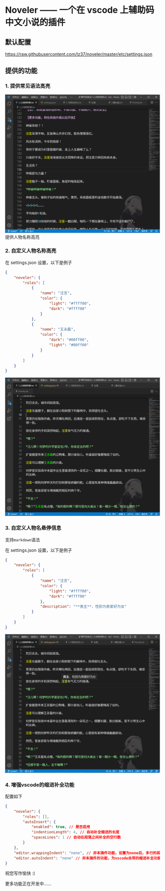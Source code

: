 # Noveler —— 一个在 vscode 上辅助码中文小说的插件

## 默认配置

<https://raw.githubusercontent.com/lz37/noveler/master/etc/settings.json>

## 提供的功能

### 1. 提供常见语法高亮

![高亮图片](https://raw.githubusercontent.com/lz37/noveler/master/images/highlight-sample.png)
提供人物名称高亮

### 2. 自定义人物名称高亮

在 settings.json 设置，以下是例子

```json
{
    "noveler": {
        "roles": [
            {
                "name": "汪言",
                "color": {
                    "light": "#ffff00",
                    "dark": "#ffff00"
                }
            },
            {
                "name": "王永磊",
                "color": {
                    "dark": "#00ff00",
                    "light": "#00ff00"
                }
            }
        ]
    }
}
```

![人物姓名高亮图片](https://raw.githubusercontent.com/lz37/noveler/master/images/roles-highlight-sample.png)

### 3. 自定义人物名悬停信息

支持`markdown`语法

在 settings.json 设置，以下是例子

```json
{
    "noveler": {
        "roles": [
            {
                "name": "汪言",
                "color": {
                    "light": "#ffff00",
                    "dark": "#ffff00"
                },
                "description": "**男主**，性别为男爱好为女"
            }
        ]
    }
}
```

![人物信息悬停图片](https://raw.githubusercontent.com/lz37/noveler/master/images/roles-hover-message-sample.png)

### 4. 增强vscode的缩进补全功能

配置如下

```json
{
    "noveler": {
        "roles": [],
        "autoInsert": {
            "enabled": true, // 是否启用
            "indentionLength": 4, // 自动补全缩进的长度
            "spaceLines": 1 // 自动在段落之间补全的空行数
        }
    },
    "editor.wrappingIndent": "none", // 非本插件功能，设置为none后，多行的段落不会共享第一行的缩进
    "editor.autoIndent": "none" // 非本插件的功能，为vscode自带的缩进补全功能，和本插件功能有所冲突，请在两者间进行适当的取舍
}
```

祝您写作愉快 :)

更多功能正在开发中……
